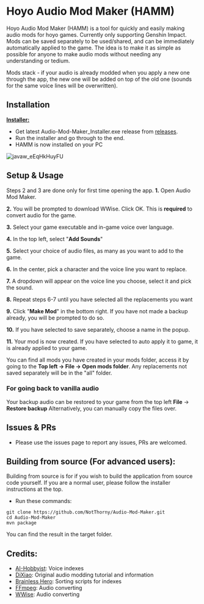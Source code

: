 # Hoyo Audio Mod Maker (HAMM)

Hoyo Audio Mod Maker (HAMM) is a tool for quickly and easily making audio mods for hoyo games. Currently only supporting Genshin Impact.
Mods can be saved separately to be used/shared, and can be immediately automatically applied to the game. The idea is to make it as simple as possible for anyone to make audio mods without needing any understanding or tedium.

Mods stack - if your audio is already modded when you apply a new one through the app, the new one will be added on top of the old one (sounds for the same voice lines will be overwritten).

## Installation
**<ins>Installer:</ins>** 
- Get latest Audio-Mod-Maker_Installer.exe release from [releases](/releases).
- Run the installer and go through to the end.
- HAMM is now installed on your PC

![javaw_eEqHkHuyFU](https://github.com/user-attachments/assets/dc75b5d6-7bed-4dd3-9808-fdbb36f8698a)

## Setup & Usage
Steps 2 and 3 are done only for first time opening the app.
**1.** Open Audio Mod Maker.

**2.** You will be prompted to download WWise. Click OK. This is **required** to convert audio for the game.

**3.** Select your game executable and in-game voice over language.

**4.** In the top left, select "**Add Sounds**"

**5.** Select your choice of audio files, as many as you want to add to the game.

**6.** In the center, pick a character and the voice line you want to replace.

**7.** A dropdown will appear on the voice line you choose, select it and pick the sound.

**8.** Repeat steps 6-7 until you have selected all the replacements you want

**9.** Click "**Make Mod**" in the bottom right. If you have not made a backup already, you will be prompted to do so.

**10.** If you have selected to save separately, choose a name in the popup.

**11.** Your mod is now created. If you have selected to auto apply it to game, it is already applied to your game.

You can find all mods you have created in your mods folder, access it by going to the **Top left -> File -> Open mods folder**.
Any replacements not saved separately will be in the "all" folder.

### For going back to vanilla audio
Your backup audio can be restored to your game from the top left **File** -> **Restore backup**
Alternatively, you can manually copy the files over.

## Issues & PRs
- Please use the issues page to report any issues, PRs are welcomed.
 
## **Building from source (For advanced users):**

Building from source is for if you wish to build the application from source code yourself. If you are a normal user, please follow the installer instructions at the top.
- Run these commands:
```
git clone https://github.com/NotThorny/Audio-Mod-Maker.git
cd Audio-Mod-Maker 
mvn package
```
You can find the result in the target folder.

## Credits:
- [AI-Hobbyist](https://github.com/AI-Hobbyist): Voice indexes
- [DiXiao](https://gamebanana.com/members/2182818): Original audio modding tutorial and information
- [Brainless Hero](https://gamebanana.com/members/2413509): Sorting scripts for indexes
- [FFmpeg](https://github.com/FFmpeg/FFmpeg): Audio converting
- [WWise](https://www.audiokinetic.com/en/wwise/overview/): Audio converting

